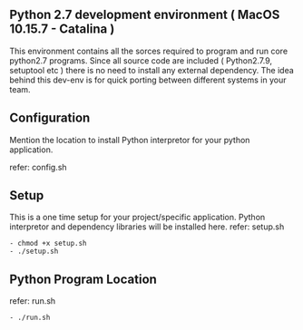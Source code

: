 ## Python 2.7 development environment ( MacOS 10.15.7 - Catalina )

This environment contains all the sorces required to program and run core python2.7 programs. 
Since all source code are included ( Python2.7.9, setuptool etc ) there is no need to install any external dependency.
The idea behind this dev-env is for quick porting between different systems in your team.

## Configuration

Mention the location to install Python interpretor for your python application.

refer: config.sh

## Setup

This is a one time setup for your project/specific application. Python interpretor and dependency libraries will be installed here.
refer: setup.sh

    - chmod +x setup.sh
    - ./setup.sh

## Python Program Location
refer: run.sh

    - ./run.sh





    
